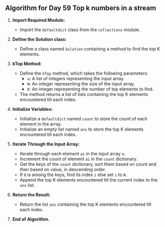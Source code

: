 ## Algorithm for Day 59 **Top k numbers in a stream**

1. **Import Required Module:**
   - Import the `defaultdict` class from the `collections` module.

2. **Define the Solution class:**
   - Define a class named `Solution` containing a method to find the top K elements.

3. **kTop Method:**
   - Define the `kTop` method, which takes the following parameters:
     - `a`: A list of integers representing the input array.
     - `N`: An integer representing the size of the input array.
     - `K`: An integer representing the number of top elements to find.
   - The method returns a list of lists containing the top K elements encountered till each index.

4. **Initialize Variables:**
   - Initialize a `defaultdict` named `count` to store the count of each element in the array.
   - Initialize an empty list named `ans` to store the top K elements encountered till each index.

5. **Iterate Through the Input Array:**
   - Iterate through each element `ai` in the input array `a`.
   - Increment the count of element `ai` in the `count` dictionary.
   - Get the keys of the `count` dictionary, sort them based on count and then based on value, in descending order.
   - If `0` is among the keys, find its index `i` else set `i` to `N`.
   - Append the top K elements encountered till the current index to the `ans` list.

6. **Return the Result:**
   - Return the list `ans` containing the top K elements encountered till each index.

7. **End of Algorithm.**


